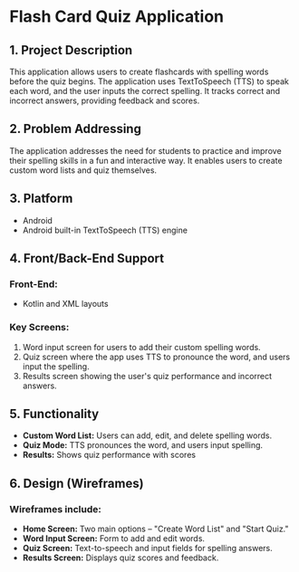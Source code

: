 # Flash Card Quiz Application

## 1. Project Description
This application allows users to create flashcards with spelling words before the quiz begins. The application uses TextToSpeech (TTS) to speak each word, and the user inputs the correct spelling. It tracks correct and incorrect answers, providing feedback and scores.

## 2. Problem Addressing
The application addresses the need for students to practice and improve their spelling skills in a fun and interactive way. It enables users to create custom word lists and quiz themselves.

## 3. Platform
- Android
- Android built-in TextToSpeech (TTS) engine

## 4. Front/Back-End Support
### Front-End:
- Kotlin and XML layouts

### Key Screens:
1. Word input screen for users to add their custom spelling words.
2. Quiz screen where the app uses TTS to pronounce the word, and users input the spelling.
3. Results screen showing the user's quiz performance and incorrect answers.

## 5. Functionality
- **Custom Word List:** Users can add, edit, and delete spelling words.
- **Quiz Mode:** TTS pronounces the word, and users input spelling.
- **Results:** Shows quiz performance with scores

## 6. Design (Wireframes)
### Wireframes include:
- **Home Screen:** Two main options – "Create Word List" and "Start Quiz."
- **Word Input Screen:** Form to add and edit words.
- **Quiz Screen:** Text-to-speech and input fields for spelling answers.
- **Results Screen:** Displays quiz scores and feedback.
